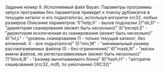 ﻿Задание номер 9. 
Исполняемый файл Bayan. 
Параметры программы: 
запуск программы без параметров приведет к поиску дубликатов в текущем каталог и его подкаталогах, используя алгоритм crc32, любых размеров 
Описание параметров: 
1)"help,h" - вызов подсказки 
2)"dir,D" - "директория сканирования (может быть несколько)" 
3)"except,E" - "директория исключенная из сканирования (может быть несколько)" 
4)"lvl,L" - "уровень сканирования (1 - только текущий каталог, без вложений. 0 - все подкаталоги)" 
5)"min,M" - "минимальный размер рассматриваемых файлов (0 - без ограничения)" 
6)"mask,N" - "маски имени файлов, не регистрозависимые (может быть несколько)" 
7)"block,B" - "размер вычитываемого блока" 
8)"hash,H" - "алгоритм хэширования (crc32, md5, по умолчанию CRC32)"